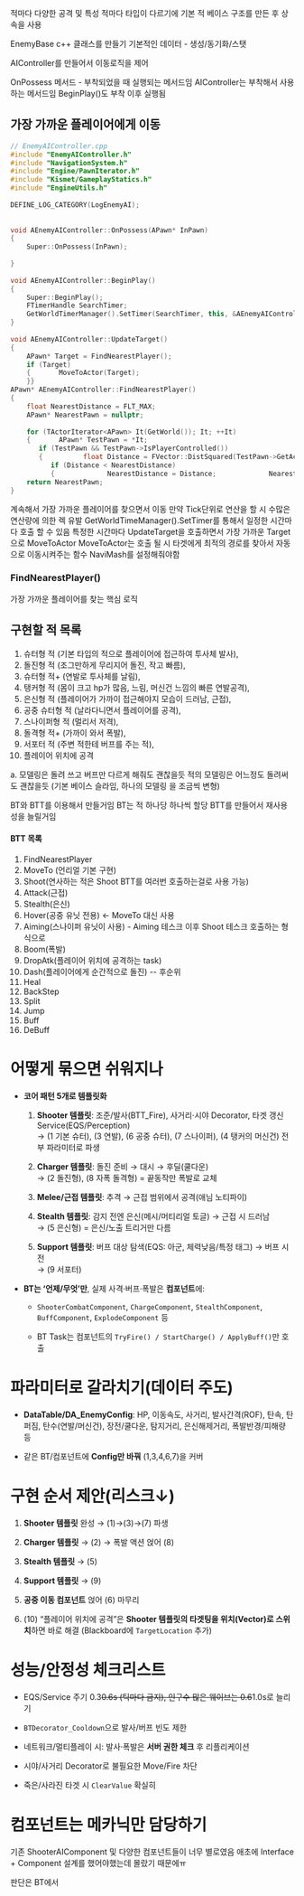 적마다 다양한 공격 및 특성
적마다 타입이 다르기에 기본 적 베이스 구조를 만든 후 상속을 사용

EnemyBase c++ 클래스를 만들기
기본적인 데이터 - 생성/동기화/스탯

AIController를 만들어서 이동로직을 제어

OnPossess 메서드 - 부착되었을 때 실행되는 메서드임
AIController는 부착해서 사용하는 메서드임
BeginPlay()도 부착 이후 실행됨

## 가장 가까운 플레이어에게 이동
```c++
// EnemyAIController.cpp  
#include "EnemyAIController.h"  
#include "NavigationSystem.h"  
#include "Engine/PawnIterator.h"  
#include "Kismet/GameplayStatics.h"  
#include "EngineUtils.h"  
  
DEFINE_LOG_CATEGORY(LogEnemyAI);  
  
  
void AEnemyAIController::OnPossess(APawn* InPawn)  
{  
    Super::OnPossess(InPawn);  
  
}  
  
void AEnemyAIController::BeginPlay()  
{  
    Super::BeginPlay();  
    FTimerHandle SearchTimer;  
    GetWorldTimerManager().SetTimer(SearchTimer, this, &AEnemyAIController::UpdateTarget, 0.5f, true);  
}  
  
void AEnemyAIController::UpdateTarget()  
{  
    APawn* Target = FindNearestPlayer();  
    if (Target)  
    {       MoveToActor(Target);  
    }}  
APawn* AEnemyAIController::FindNearestPlayer()  
{  
    float NearestDistance = FLT_MAX;  
    APawn* NearestPawn = nullptr;  
  
    for (TActorIterator<APawn> It(GetWorld()); It; ++It)  
    {       APawn* TestPawn = *It;  
       if (TestPawn && TestPawn->IsPlayerControlled())  
       {          float Distance = FVector::DistSquared(TestPawn->GetActorLocation(), GetPawn()->GetActorLocation());  
          if (Distance < NearestDistance)  
          {             NearestDistance = Distance;             NearestPawn = TestPawn;          }       }    }  
    return NearestPawn;  
}
```
계속해서 가장 가까운 플레이어를 찾으면서 이동
만약 Tick단위로 연산을 할 시 수많은 연산량에 의한 렉 유발
GetWorldTimeManager().SetTimer를 통해서 일정한 시간마다 호출 할 수 있음
특정한 시간마다 UpdateTarget을 호출하면서 가장 가까운 Target으로 MoveToActor
MoveToActor는 호출 될 시 타겟에게 최적의 경로를 찾아서 자동으로 이동시켜주는 함수
NaviMash를 설정해줘야함
### FindNearestPlayer()
가장 가까운 플레이어를 찾는 핵심 로직

## 구현할 적 목록
1. 슈터형 적 (기본 타입의 적으로 플레이어에 접근하여 투사체 발사),
2. 돌진형 적 (조그만하게 무리지어 돌진, 작고 빠름),
3. 슈터형 적+ (연발로 투사체를 날림),
4. 탱커형 적 (몸이 크고 hp가 많음, 느림, 머신건 느낌의 빠른 연발공격),
5. 은신형 적 (플레이어가 가까이 접근해야지 모습이 드러남, 근접),
6. 공중 슈터형 적 (날라다니면서 플레이어를 공격),
7. 스나이퍼형 적 (멀리서 저격),
8. 돌격형 적+ (가까이 와서 폭발),
9. 서포터 적 (주변 적한테 버프를 주는 적),
10. 플레이어 위치에 공격

a. 모델링은 돌려 쓰고 버프만 다르게 해줘도 괜찮을듯 적의 모델링은 어느정도 돌려써도 괜찮을듯 (기본 베이스 슬라임, 하나의 모델링 을 조금씩 변형)

BT와 BTT를 이용해서 만들거임
BT는 적 하나당 하나씩 할당
BTT를 만들어서 재사용성을 늘릴거임
#### BTT 목록
1. FindNearestPlayer
2. MoveTo (언리얼 기본 구현)
3. Shoot(연사하는 적은 Shoot BTT를 여러번 호출하는걸로 사용 가능)
4. Attack(근접)
5. Stealth(은신)
6. Hover(공중 유닛 전용) <- MoveTo 대신 사용
7. Aiming(스나이퍼 유닛이 사용) - Aiming 테스크 이후 Shoot 테스크 호출하는 형식으로
8. Boom(폭발)
9. DropAtk(플레이어 위치에 공격하는 task)
10. Dash(플레이어에게 순간적으로 돌진)
-- 후순위
11. Heal
12. BackStep
13. Split
14. Jump
15. Buff
16. DeBuff
# 어떻게 묶으면 쉬워지나

- **코어 패턴 5개로 템플릿화**
    
    1. **Shooter 템플릿**: 조준/발사(BTT_Fire), 사거리·시야 Decorator, 타겟 갱신 Service(EQS/Perception)  
        → (1 기본 슈터), (3 연발), (6 공중 슈터), (7 스나이퍼), (4 탱커의 머신건) 전부 파라미터로 파생
        
    2. **Charger 템플릿**: 돌진 준비 → 대시 → 후딜(쿨다운)  
        → (2 돌진형), (8 자폭 돌격형) = 끝동작만 폭발로 교체
        
    3. **Melee/근접 템플릿**: 추격 → 근접 범위에서 공격(애님 노티파이)
        
    4. **Stealth 템플릿**: 감지 전엔 은신(메시/머티리얼 토글) → 근접 시 드러남  
        → (5 은신형) = 은신/노출 트리거만 다름
        
    5. **Support 템플릿**: 버프 대상 탐색(EQS: 아군, 체력낮음/특정 태그) → 버프 시전  
        → (9 서포터)
        
- **BT는 ‘언제/무엇’만**, 실제 사격·버프·폭발은 **컴포넌트**에:
    
    - `ShooterCombatComponent`, `ChargeComponent`, `StealthComponent`, `BuffComponent`, `ExplodeComponent` 등
        
    - BT Task는 컴포넌트의 `TryFire() / StartCharge() / ApplyBuff()`만 호출
        

# 파라미터로 갈라치기(데이터 주도)

- **DataTable/DA_EnemyConfig**: HP, 이동속도, 사거리, 발사간격(ROF), 탄속, 탄퍼짐, 탄수(연발/머신건), 장전/쿨다운, 탐지거리, 은신해제거리, 폭발반경/피해량 등
    
- 같은 BT/컴포넌트에 **Config만 바꿔** (1,3,4,6,7)을 커버
    

# 구현 순서 제안(리스크↓)

1. **Shooter 템플릿** 완성 → (1)→(3)→(7) 파생
    
2. **Charger 템플릿** → (2) → 폭발 액션 얹어 (8)
    
3. **Stealth 템플릿** → (5)
    
4. **Support 템플릿** → (9)
    
5. **공중 이동 컴포넌트** 얹어 (6) 마무리
    
6. (10) “플레이어 위치에 공격”은 **Shooter 템플릿의 타겟팅을 위치(Vector)로 스위치**하면 바로 해결 (Blackboard에 `TargetLocation` 추가)
    

# 성능/안정성 체크리스트

- EQS/Service 주기 0.3~~0.6s (틱마다 금지), 인구수 많은 웨이브는 0.6~~1.0s로 늘리기
    
- `BTDecorator_Cooldown`으로 발사/버프 빈도 제한
    
- 네트워크/멀티플레이 시: 발사·폭발은 **서버 권한 체크** 후 리플리케이션
    
- 시야/사거리 Decorator로 불필요한 Move/Fire 차단
    
- 죽은/사라진 타겟 시 `ClearValue` 확실히

# 컴포넌트는 메카닉만 담당하기
기존 ShooterAIComponent 및 다양한 컴포넌트들이 너무 별로였음
애초에 Interface + Component 설계를 했어야했는데 몰랐기 때문에ㅠ

판단은 BT에서